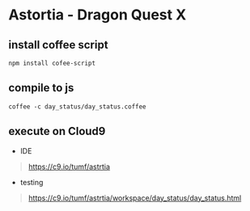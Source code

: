 Astortia - Dragon Quest X
==========================

install coffee script
---------------------

    npm install cofee-script

compile to js
-------------

    coffee -c day_status/day_status.coffee
    
execute on Cloud9
------------------

* IDE

> https://c9.io/tumf/astrtia

* testing
> https://c9.io/tumf/astrtia/workspace/day_status/day_status.html


